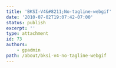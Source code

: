 ```yaml
---
title: 'BKSI-V4&#8211;No-tagline-webgif'
date: '2010-07-02T19:07:42-07:00'
status: publish
excerpt: ''
type: attachment
id: 73
authors:
    - gpadmin
path: /about/bksi-v4-no-tagline-webgif
---
```

<!DOCTYPE html PUBLIC "-//W3C//DTD HTML 4.0 Transitional//EN" "http://www.w3.org/TR/REC-html40/loose.dtd">
<?xml encoding="UTF-8">
